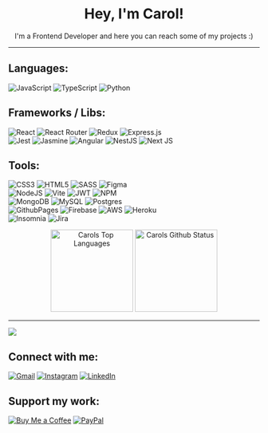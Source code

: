 <h1 align="center">Hey, I'm Carol!</h1>
<p align="center">I'm a Frontend Developer and here you can reach some of my projects :)<p>

---

## Languages:
![JavaScript](https://img.shields.io/badge/javascript-%23323330.svg?style=plastic&logo=javascript&logoColor=%23F7DF1E) ![TypeScript](https://img.shields.io/badge/typescript-%23007ACC.svg?style=plastic&logo=typescript&logoColor=white) ![Python](https://img.shields.io/badge/python-3670A0?logo=python&logoColor=ffdd54)

## Frameworks / Libs:
![React](https://img.shields.io/badge/react-%2320232a.svg?style=plastic&logo=react&logoColor=%2361DAFB) ![React Router](https://img.shields.io/badge/React_Router-CA4245?style=plastic&logo=react-router&logoColor=white) ![Redux](https://img.shields.io/badge/redux-%23593d88.svg?style=plastic&logo=redux&logoColor=white) ![Express.js](https://img.shields.io/badge/express.js-%23404d59.svg?style=plastic&logo=express&logoColor=%2361DAFB)
<br>
![Jest](https://img.shields.io/badge/-jest-%23C21325?logo=jest&logoColor=white) ![Jasmine](https://img.shields.io/badge/jasmine-%238A4182.svg?style=plastic&logo=jasmine&logoColor=white) ![Angular](https://img.shields.io/badge/angular-%23DD0031.svg?style=plastic&logo=angular&logoColor=white) ![NestJS](https://img.shields.io/badge/nestjs-%23E0234E.svg?style=plastic&logo=nestjs&logoColor=white) ![Next JS](https://img.shields.io/badge/Next-black?style=plastic&logo=next.js&logoColor=white)

## Tools:
![CSS3](https://img.shields.io/badge/css3-%231572B6.svg?style=plastic&logo=css3&logoColor=white) ![HTML5](https://img.shields.io/badge/html5-%23E34F26.svg?style=plastic&logo=html5&logoColor=white) ![SASS](https://img.shields.io/badge/SASS-hotpink.svg?logo=SASS&logoColor=white) ![Figma](https://img.shields.io/badge/figma-%23F24E1E.svg?style=plastic&logo=figma&logoColor=white)
<br>
![NodeJS](https://img.shields.io/badge/node.js-6DA55F?style=plastic&logo=node.js&logoColor=white) ![Vite](https://img.shields.io/badge/vite-%23646CFF.svg?style=plastic&logo=vite&logoColor=white) ![JWT](https://img.shields.io/badge/JWT-black?style=plastic&logo=JSON%20web%20tokens) ![NPM](https://img.shields.io/badge/NPM-%23CB3837.svg?style=plastic&logo=npm&logoColor=white)
<br>
![MongoDB](https://img.shields.io/badge/MongoDB-%234ea94b.svg?style=plastic&logo=mongodb&logoColor=white) ![MySQL](https://img.shields.io/badge/mysql-%2300000f.svg?style=plastic&logo=mysql&logoColor=white) ![Postgres](https://img.shields.io/badge/postgres-%23316192.svg?style=plastic&logo=postgresql&logoColor=white)
<br>
![GithubPages](https://img.shields.io/badge/github%20pages-121013?style=plastic&logo=github&logoColor=white) ![Firebase](https://img.shields.io/badge/firebase-%23039BE5.svg?style=plastic&logo=firebase) ![AWS](https://img.shields.io/badge/AWS-%23FF9900.svg?style=plastic&logo=amazon-aws&logoColor=white) ![Heroku](https://img.shields.io/badge/heroku-%23430098.svg?style=plastic&logo=heroku&logoColor=white)
<br>
![Insomnia](https://img.shields.io/badge/Insomnia-black?style=plastic&logo=insomnia&logoColor=5849BE) ![Jira](https://img.shields.io/badge/jira-%230A0FFF.svg?style=plastic&logo=jira&logoColor=white)

 
<div align="center">
  <img height="165em" alt="Carols Top Languages" src="https://github-readme-stats.vercel.app/api/top-langs/?username=carolcortes&layout=compact&theme=dracula&hide_border=true&bg_color=0D1117"/>
  <img height="165em" alt="Carols Github Status" src="https://github-readme-stats.vercel.app/api?username=carolcortes&theme=dracula"/>
</div>

 ---
[![](https://visitcount.itsvg.in/api?id=carolcortes&icon=3&color=11)](https://visitcount.itsvg.in)

## Connect with me:

<a href="mailto:caroline.ocortes@gmail.com" target="_blank"><img src="https://img.shields.io/badge/Gmail-D14836?logo=gmail&logoColor=white" alt="Gmail"></a>
<a href="https://instagram.com/carolinecortes" target="_blank"><img src="https://img.shields.io/badge/Instagram-%23E4405F.svg?logo=Instagram&logoColor=white" alt="Instagram"></a>
<a href="https://linkedin.com/in/carolinecortess" target="_blank"><img src="https://img.shields.io/badge/LinkedIn-%230077B5.svg?logo=linkedin&logoColor=white" alt="LinkedIn"></a>

## Support my work:

<a href="https://buymeacoffee.com/carolcortes" target="_blank"><img src="https://img.shields.io/badge/Buy%20Me%20a%20Coffee-ffdd00?logo=buy-me-a-coffee&logoColor=black" alt="Buy Me a Coffee"></a>
<a href="https://paypal.me/carolinecortess" target="_blank"><img src="https://img.shields.io/badge/PayPal-00457C?logo=paypal&logoColor=white" alt="PayPal"></a>

